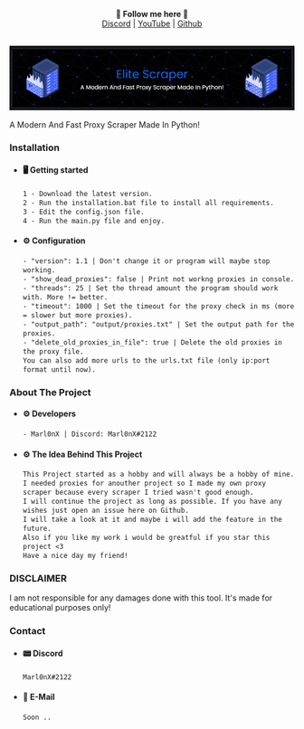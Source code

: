 <p align='center'>
  <b>📰 Follow me here 📰</b><br>  
  <a href="https://discord.com/users/1032874064731185152">Discord</a> |
  <a href="https://www.youtube.com/channel/UCwq6NcsqT8PS8ixhhUjM9ZQ">YouTube</a> |
  <a href="https://github.com/marl0nx">Github</a><br><br>
</p>
<img src="images/banner.png" alt="image">
<p>A Modern And Fast Proxy Scraper Made In Python!</p>

<h3>Installation</h3>

- #### 🖥️ Getting started
      1 - Download the latest version.
      2 - Run the installation.bat file to install all requirements.
      3 - Edit the config.json file.
      4 - Run the main.py file and enjoy.
      
- #### ⚙ Configuration
      - "version": 1.1 | Don't change it or program will maybe stop working.
      - "show_dead_proxies": false | Print not workng proxies in console.
      - "threads": 25 | Set the thread amount the program should work with. More != better.
      - "timeout": 1000 | Set the timeout for the proxy check in ms (more = slower but more proxies).
      - "output_path": "output/proxies.txt" | Set the output path for the proxies.
      - "delete_old_proxies_in_file": true | Delete the old proxies in the proxy file.
      You can also add more urls to the urls.txt file (only ip:port format until now).

<h3>About The Project</h3>

- #### ⚙ Developers
      - Marl0nX | Discord: Marl0nX#2122
 
- #### ⚙ The Idea Behind This Project
      This Project started as a hobby and will always be a hobby of mine.
      I needed proxies for anouther project so I made my own proxy scraper because every scraper I tried wasn't good enough.
      I will continue the project as long as possible. If you have any wishes just open an issue here on Github.
      I will take a look at it and maybe i will add the feature in the future.
      Also if you like my work i would be greatful if you star this project <3
      Have a nice day my friend!
      

<h3>DISCLAIMER</h3>
<p>I am not responsible for any damages done with this tool. It's made for educational purposes only!</p>

<h3>Contact</h3>

- #### 📟 Discord
      Marl0nX#2122

- #### 📧 E-Mail
      Soon ..

